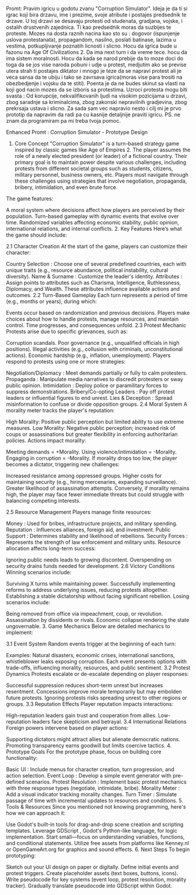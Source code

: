 Promt: Pravim igricu u godotu zvanu "Corruption Simulator". Ideja je da ti si igrac koji bira drzavu, ime i prezime, svoje atribute i postajes predsednik te drzave. U toj drzavi se desavaju protesti od studenata, gradjana, vojske, i ostalih drustvenih zajednica. Ti kao predsednik moras da suzbijes te proteste. Mozes na dosta raznih nacina kao sto su : dogovor (ispunjenje uslova protestanata), propagandom, nasilno, poslati batinase, lazima u vestima, potkupljivanje poznatih licnosti i slicno. Hocu da igrica bude u fazonu na Age Of Civilizations 2. Da ima next turn i da vreme tece. hocu da ima sistem moralnosti. Hocu da kada se narod prebije da to moze doci do toga da se jos vise naroda pobuni i udje u protest, medjutim ako se previse utera strah ti postajes diktator i mnogo je teze da se napravi protest ali je veca sansa da te ubiju i tako se  zavrsava igrica(moras vise para trositi na obezbedjenje i vojsku da te stiti). Poenta je da ne budes skinut sa vlasti na koji god nacin mozes da se izboris sa protestima. Uzroci protesta mogu biti svasta : Od korupcije, nekvalifikovanih ljudi na visokim pozicijama u drzavi, zbog saradnje sa kriminalcima, zbog zakonski nepravilnih gradjevina, zbog prekrsaja ustava i slicno. Za sada sam vec napravio nesto i cilj mi je prvo prototip da napravim da radi pa cu kasnije detaljnije praviti igricu. PS. ne znam da programiram pa mi treba tvoja pomoc.





Enhanced Promt : Corruption Simulator - Prototype Design
1. Core Concept
"Corruption Simulator" is a turn-based strategy game inspired by classic games like Age of Empires 2. The player assumes the role of a newly elected president (or leader) of a fictional country. Their primary goal is to maintain power despite various challenges, including protests from different societal groups such as students, citizens, military personnel, business owners, etc. Players must navigate through these challenges using strategies that involve negotiation, propaganda, bribery, intimidation, and even brute force.

The game features:

A moral system where decisions affect how players are perceived by their population.
Turn-based gameplay with dynamic events that evolve over time.
Randomized variables affecting economic stability, public opinion, international relations, and internal conflicts.
2. Key Features
Here’s what the game should include:

2.1 Character Creation
At the start of the game, players can customize their character:

Country Selection : Choose one of several predefined countries, each with unique traits (e.g., resource abundance, political instability, cultural diversity).
Name & Surname : Customize the leader's identity.
Attributes : Assign points to attributes such as Charisma, Intelligence, Ruthlessness, Diplomacy, and Wealth. These attributes influence available actions and outcomes.
2.2 Turn-Based Gameplay
Each turn represents a period of time (e.g., months or years), during which:

Events occur based on randomization and previous decisions.
Players make choices about how to handle protests, manage resources, and maintain control.
Time progresses, and consequences unfold.
2.3 Protest Mechanic
Protests arise due to specific grievances, such as:

Corruption scandals.
Poor governance (e.g., unqualified officials in high positions).
Illegal activities (e.g., collusion with criminals, unconstitutional actions).
Economic hardship (e.g., inflation, unemployment).
Players respond to protests using one or more strategies:

Negotiation/Diplomacy : Meet demands partially or fully to calm protesters.
Propaganda : Manipulate media narratives to discredit protesters or sway public opinion.
Intimidation : Deploy police or paramilitary forces to suppress demonstrations.
Bribery/Co-opting Leaders : Pay off protest leaders or influential figures to end unrest.
Lies & Deception : Spread misinformation to confuse or divide opposition groups.
2.4 Moral System
A morality meter tracks the player's reputation:

High Morality: Positive public perception but limited ability to use extreme measures.
Low Morality: Negative public perception; increased risk of coups or assassinations but greater flexibility in enforcing authoritarian policies.
Actions impact morality:

Meeting demands = +Morality.
Using violence/intimidation = -Morality.
Engaging in corruption = -Morality.
If morality drops too low, the player becomes a dictator, triggering new challenges:

Increased resistance among oppressed groups.
Higher costs for maintaining security (e.g., hiring mercenaries, expanding surveillance).
Greater likelihood of assassination attempts.
Conversely, if morality remains high, the player may face fewer immediate threats but could struggle with balancing competing interests.

2.5 Resource Management
Players manage finite resources:

Money : Used for bribes, infrastructure projects, and military spending.
Reputation : Influences alliances, foreign aid, and investment.
Public Support : Determines stability and likelihood of rebellions.
Security Forces : Represents the strength of law enforcement and military units.
Resource allocation affects long-term success:

Ignoring public needs leads to growing discontent.
Overspending on security drains funds needed for development.
2.6 Victory Conditions
Winning scenarios include:

Surviving X turns while maintaining power.
Successfully implementing reforms to address underlying issues, reducing protests altogether.
Establishing a stable dictatorship without facing significant rebellion.
Losing scenarios include:

Being removed from office via impeachment, coup, or revolution.
Assassination by dissidents or rivals.
Economic collapse rendering the state ungovernable.
3. Game Mechanics
Below are detailed mechanics to implement:

3.1 Event System
Random events trigger at the beginning of each turn:

Examples: Natural disasters, economic crises, international sanctions, whistleblower leaks exposing corruption.
Each event presents options with trade-offs, influencing morality, resources, and public sentiment.
3.2 Protest Dynamics
Protests escalate or de-escalate depending on player responses:

Successful suppression reduces short-term unrest but increases resentment.
Concessions improve morale temporarily but may embolden future protests.
Ignoring protests risks spreading unrest to other regions or groups.
3.3 Reputation Effects
Player reputation impacts interactions:

High-reputation leaders gain trust and cooperation from allies.
Low-reputation leaders face skepticism and betrayal.
3.4 International Relations
Foreign powers intervene based on player actions:

Supporting dictators might attract allies but alienate democratic nations.
Promoting transparency earns goodwill but limits coercive tactics.
4. Prototype Goals
For the prototype phase, focus on building core functionality:

Basic UI : Include menus for character creation, turn progression, and action selection.
Event Loop : Develop a simple event generator with pre-defined scenarios.
Protest Resolution : Implement basic protest mechanics with three response types (negotiate, intimidate, bribe).
Morality Meter : Add a visual indicator tracking morality changes.
Turn Timer : Simulate passage of time with incremental updates to resources and conditions.
5. Tools & Resources
Since you mentioned not knowing programming, here's how we can approach it:

Use Godot's built-in tools for drag-and-drop scene creation and scripting templates.
Leverage GDScript , Godot's Python-like language, for logic implementation. Start small—focus on understanding variables, functions, and conditional statements.
Utilize free assets from platforms like Kenney.nl or OpenGameArt.org for graphics and sound effects.
6. Next Steps
To begin prototyping:

Sketch out your UI design on paper or digitally.
Define initial events and protest triggers.
Create placeholder assets (text boxes, buttons, icons).
Write pseudocode for key systems (event loop, protest resolution, morality tracker).
Gradually translate pseudocode into GDScript within Godot.
